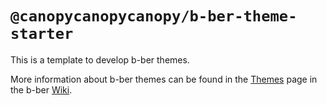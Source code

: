 # `@canopycanopycanopy/b-ber-theme-starter`

This is a template to develop b-ber themes. 

More information about b-ber themes can be found in the [Themes](https://github.com/triplecanopy/b-ber/wiki/Themes) page in the b-ber [Wiki](https://github.com/triplecanopy/b-ber/wiki).
